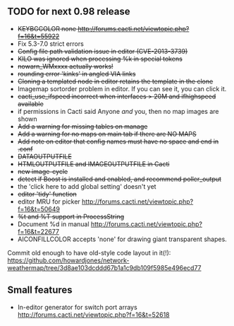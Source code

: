 ## TODO for next 0.98 release

*  ~~KEYBGCOLOR none http://forums.cacti.net/viewtopic.php?f=16&t=55922~~
*  Fix 5.3-7.0 strict errors
*  ~~Config file path validation issue in editor (CVE-2013-3739)~~
*  ~~KILO was ignored when processing %k in special tokens~~
*  ~~nowarn_WMxxxx actually works!~~
*  ~~rounding error 'kinks' in angled VIA links~~
*  ~~Cloning a templated node in editor retains the template in the clone~~
*  Imagemap sortorder problem in editor. If you can see it, you can click it.
*  ~~cacti_use_ifspeed incorrect when interfaces > 20M and ifhighspeed available~~
*  if permissions in Cacti said Anyone *and* you, then no map images are shown
*  ~~Add a warning for missing tables on manage~~
*  ~~Add a warning for no maps on main tab if there are NO MAPS~~
*  ~~Add note on editor that config names must have no space and end in .conf~~
*  ~~DATAOUTPUTFILE~~
*  ~~HTMLOUTPUTFILE and IMAGEOUTPUTFILE in Cacti~~
*  ~~new image-cycle~~
*  ~~detect if Boost is installed and enabled, and recommend poller_output~~
  *  the 'click here to add global setting' doesn't yet
*  ~~editor 'tidy' function~~
*  editor MRU for picker  http://forums.cacti.net/viewtopic.php?f=16&t=50649
*  ~~%t and %T support in ProcessString~~
*  Document %d in manual http://forums.cacti.net/viewtopic.php?f=16&t=22677
*  AICONFILLCOLOR accepts 'none' for drawing giant transparent shapes.

Commit old enough to have old-style code layout in it(!):
https://github.com/howardjones/network-weathermap/tree/3d8ae103dcddd67b1a1c9db109f5985e496ecd77

## Small features

* In-editor generator for switch port arrays http://forums.cacti.net/viewtopic.php?f=16&t=52618

